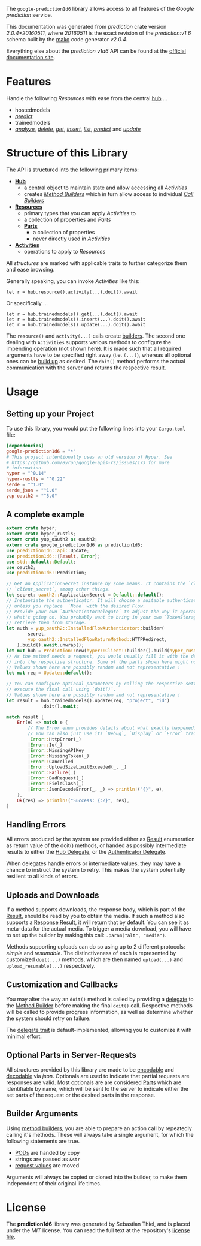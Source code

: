 <!---
DO NOT EDIT !
This file was generated automatically from 'src/mako/api/README.md.mako'
DO NOT EDIT !
-->
The `google-prediction1d6` library allows access to all features of the *Google prediction* service.

This documentation was generated from *prediction* crate version *2.0.4+20160511*, where *20160511* is the exact revision of the *prediction:v1.6* schema built by the [mako](http://www.makotemplates.org/) code generator *v2.0.4*.

Everything else about the *prediction* *v1d6* API can be found at the
[official documentation site](https://developers.google.com/prediction/docs/developer-guide).
# Features

Handle the following *Resources* with ease from the central [hub](https://docs.rs/google-prediction1d6/2.0.4+20160511/google_prediction1d6/Prediction) ... 

* hostedmodels
 * [*predict*](https://docs.rs/google-prediction1d6/2.0.4+20160511/google_prediction1d6/api::HostedmodelPredictCall)
* trainedmodels
 * [*analyze*](https://docs.rs/google-prediction1d6/2.0.4+20160511/google_prediction1d6/api::TrainedmodelAnalyzeCall), [*delete*](https://docs.rs/google-prediction1d6/2.0.4+20160511/google_prediction1d6/api::TrainedmodelDeleteCall), [*get*](https://docs.rs/google-prediction1d6/2.0.4+20160511/google_prediction1d6/api::TrainedmodelGetCall), [*insert*](https://docs.rs/google-prediction1d6/2.0.4+20160511/google_prediction1d6/api::TrainedmodelInsertCall), [*list*](https://docs.rs/google-prediction1d6/2.0.4+20160511/google_prediction1d6/api::TrainedmodelListCall), [*predict*](https://docs.rs/google-prediction1d6/2.0.4+20160511/google_prediction1d6/api::TrainedmodelPredictCall) and [*update*](https://docs.rs/google-prediction1d6/2.0.4+20160511/google_prediction1d6/api::TrainedmodelUpdateCall)




# Structure of this Library

The API is structured into the following primary items:

* **[Hub](https://docs.rs/google-prediction1d6/2.0.4+20160511/google_prediction1d6/Prediction)**
    * a central object to maintain state and allow accessing all *Activities*
    * creates [*Method Builders*](https://docs.rs/google-prediction1d6/2.0.4+20160511/google_prediction1d6/client::MethodsBuilder) which in turn
      allow access to individual [*Call Builders*](https://docs.rs/google-prediction1d6/2.0.4+20160511/google_prediction1d6/client::CallBuilder)
* **[Resources](https://docs.rs/google-prediction1d6/2.0.4+20160511/google_prediction1d6/client::Resource)**
    * primary types that you can apply *Activities* to
    * a collection of properties and *Parts*
    * **[Parts](https://docs.rs/google-prediction1d6/2.0.4+20160511/google_prediction1d6/client::Part)**
        * a collection of properties
        * never directly used in *Activities*
* **[Activities](https://docs.rs/google-prediction1d6/2.0.4+20160511/google_prediction1d6/client::CallBuilder)**
    * operations to apply to *Resources*

All *structures* are marked with applicable traits to further categorize them and ease browsing.

Generally speaking, you can invoke *Activities* like this:

```Rust,ignore
let r = hub.resource().activity(...).doit().await
```

Or specifically ...

```ignore
let r = hub.trainedmodels().get(...).doit().await
let r = hub.trainedmodels().insert(...).doit().await
let r = hub.trainedmodels().update(...).doit().await
```

The `resource()` and `activity(...)` calls create [builders][builder-pattern]. The second one dealing with `Activities` 
supports various methods to configure the impending operation (not shown here). It is made such that all required arguments have to be 
specified right away (i.e. `(...)`), whereas all optional ones can be [build up][builder-pattern] as desired.
The `doit()` method performs the actual communication with the server and returns the respective result.

# Usage

## Setting up your Project

To use this library, you would put the following lines into your `Cargo.toml` file:

```toml
[dependencies]
google-prediction1d6 = "*"
# This project intentionally uses an old version of Hyper. See
# https://github.com/Byron/google-apis-rs/issues/173 for more
# information.
hyper = "^0.14"
hyper-rustls = "^0.22"
serde = "^1.0"
serde_json = "^1.0"
yup-oauth2 = "^5.0"
```

## A complete example

```Rust
extern crate hyper;
extern crate hyper_rustls;
extern crate yup_oauth2 as oauth2;
extern crate google_prediction1d6 as prediction1d6;
use prediction1d6::api::Update;
use prediction1d6::{Result, Error};
use std::default::Default;
use oauth2;
use prediction1d6::Prediction;

// Get an ApplicationSecret instance by some means. It contains the `client_id` and 
// `client_secret`, among other things.
let secret: oauth2::ApplicationSecret = Default::default();
// Instantiate the authenticator. It will choose a suitable authentication flow for you, 
// unless you replace  `None` with the desired Flow.
// Provide your own `AuthenticatorDelegate` to adjust the way it operates and get feedback about 
// what's going on. You probably want to bring in your own `TokenStorage` to persist tokens and
// retrieve them from storage.
let auth = yup_oauth2::InstalledFlowAuthenticator::builder(
        secret,
        yup_oauth2::InstalledFlowReturnMethod::HTTPRedirect,
    ).build().await.unwrap();
let mut hub = Prediction::new(hyper::Client::builder().build(hyper_rustls::HttpsConnector::with_native_roots()), auth);
// As the method needs a request, you would usually fill it with the desired information
// into the respective structure. Some of the parts shown here might not be applicable !
// Values shown here are possibly random and not representative !
let mut req = Update::default();

// You can configure optional parameters by calling the respective setters at will, and
// execute the final call using `doit()`.
// Values shown here are possibly random and not representative !
let result = hub.trainedmodels().update(req, "project", "id")
             .doit().await;

match result {
    Err(e) => match e {
        // The Error enum provides details about what exactly happened.
        // You can also just use its `Debug`, `Display` or `Error` traits
         Error::HttpError(_)
        |Error::Io(_)
        |Error::MissingAPIKey
        |Error::MissingToken(_)
        |Error::Cancelled
        |Error::UploadSizeLimitExceeded(_, _)
        |Error::Failure(_)
        |Error::BadRequest(_)
        |Error::FieldClash(_)
        |Error::JsonDecodeError(_, _) => println!("{}", e),
    },
    Ok(res) => println!("Success: {:?}", res),
}

```
## Handling Errors

All errors produced by the system are provided either as [Result](https://docs.rs/google-prediction1d6/2.0.4+20160511/google_prediction1d6/client::Result) enumeration as return value of
the doit() methods, or handed as possibly intermediate results to either the 
[Hub Delegate](https://docs.rs/google-prediction1d6/2.0.4+20160511/google_prediction1d6/client::Delegate), or the [Authenticator Delegate](https://docs.rs/yup-oauth2/*/yup_oauth2/trait.AuthenticatorDelegate.html).

When delegates handle errors or intermediate values, they may have a chance to instruct the system to retry. This 
makes the system potentially resilient to all kinds of errors.

## Uploads and Downloads
If a method supports downloads, the response body, which is part of the [Result](https://docs.rs/google-prediction1d6/2.0.4+20160511/google_prediction1d6/client::Result), should be
read by you to obtain the media.
If such a method also supports a [Response Result](https://docs.rs/google-prediction1d6/2.0.4+20160511/google_prediction1d6/client::ResponseResult), it will return that by default.
You can see it as meta-data for the actual media. To trigger a media download, you will have to set up the builder by making
this call: `.param("alt", "media")`.

Methods supporting uploads can do so using up to 2 different protocols: 
*simple* and *resumable*. The distinctiveness of each is represented by customized 
`doit(...)` methods, which are then named `upload(...)` and `upload_resumable(...)` respectively.

## Customization and Callbacks

You may alter the way an `doit()` method is called by providing a [delegate](https://docs.rs/google-prediction1d6/2.0.4+20160511/google_prediction1d6/client::Delegate) to the 
[Method Builder](https://docs.rs/google-prediction1d6/2.0.4+20160511/google_prediction1d6/client::CallBuilder) before making the final `doit()` call. 
Respective methods will be called to provide progress information, as well as determine whether the system should 
retry on failure.

The [delegate trait](https://docs.rs/google-prediction1d6/2.0.4+20160511/google_prediction1d6/client::Delegate) is default-implemented, allowing you to customize it with minimal effort.

## Optional Parts in Server-Requests

All structures provided by this library are made to be [encodable](https://docs.rs/google-prediction1d6/2.0.4+20160511/google_prediction1d6/client::RequestValue) and 
[decodable](https://docs.rs/google-prediction1d6/2.0.4+20160511/google_prediction1d6/client::ResponseResult) via *json*. Optionals are used to indicate that partial requests are responses 
are valid.
Most optionals are are considered [Parts](https://docs.rs/google-prediction1d6/2.0.4+20160511/google_prediction1d6/client::Part) which are identifiable by name, which will be sent to 
the server to indicate either the set parts of the request or the desired parts in the response.

## Builder Arguments

Using [method builders](https://docs.rs/google-prediction1d6/2.0.4+20160511/google_prediction1d6/client::CallBuilder), you are able to prepare an action call by repeatedly calling it's methods.
These will always take a single argument, for which the following statements are true.

* [PODs][wiki-pod] are handed by copy
* strings are passed as `&str`
* [request values](https://docs.rs/google-prediction1d6/2.0.4+20160511/google_prediction1d6/client::RequestValue) are moved

Arguments will always be copied or cloned into the builder, to make them independent of their original life times.

[wiki-pod]: http://en.wikipedia.org/wiki/Plain_old_data_structure
[builder-pattern]: http://en.wikipedia.org/wiki/Builder_pattern
[google-go-api]: https://github.com/google/google-api-go-client

# License
The **prediction1d6** library was generated by Sebastian Thiel, and is placed 
under the *MIT* license.
You can read the full text at the repository's [license file][repo-license].

[repo-license]: https://github.com/Byron/google-apis-rsblob/main/LICENSE.md
